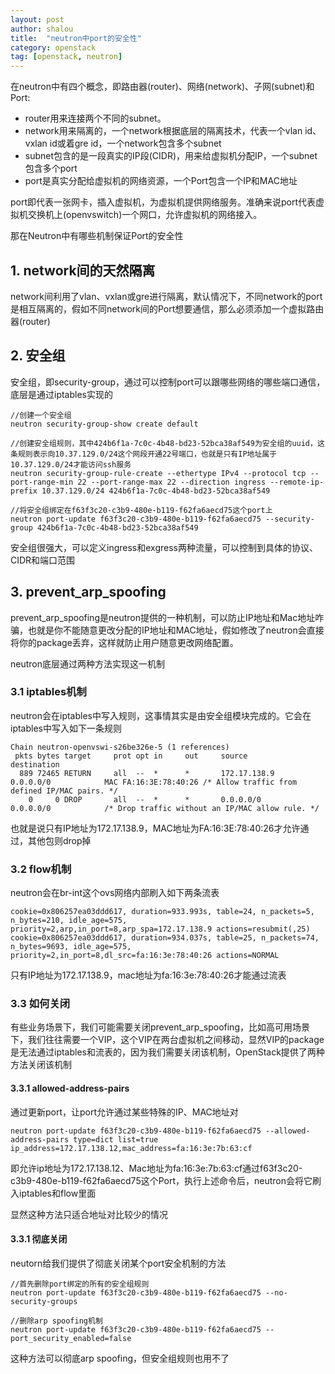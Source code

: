 ```yaml
---
layout: post 
author: shalou
title:  "neutron中port的安全性" 
category: openstack
tag: [openstack, neutron]
---
```


在neutron中有四个概念，即路由器(router)、网络(network)、子网(subnet)和Port:

* router用来连接两个不同的subnet。
* network用来隔离的，一个network根据底层的隔离技术，代表一个vlan id、vxlan id或着gre id，一个network包含多个subnet
* subnet包含的是一段真实的IP段(CIDR)，用来给虚拟机分配IP，一个subnet包含多个port
* port是真实分配给虚拟机的网络资源，一个Port包含一个IP和MAC地址

port即代表一张网卡，插入虚拟机，为虚拟机提供网络服务。准确来说port代表虚拟机交换机上(openvswitch)一个网口，允许虚拟机的网络接入。

那在Neutron中有哪些机制保证Port的安全性

<!-- more -->

## 1. network间的天然隔离
network间利用了vlan、vxlan或gre进行隔离，默认情况下，不同network的port是相互隔离的，假如不同network间的Port想要通信，那么必须添加一个虚拟路由器(router)

## 2. 安全组
安全组，即security-group，通过可以控制port可以跟哪些网络的哪些端口通信，底层是通过iptables实现的

```golang
//创建一个安全组
neutron security-group-show create default

//创建安全组规则，其中424b6f1a-7c0c-4b48-bd23-52bca38af549为安全组的uuid，这条规则表示向10.37.129.0/24这个网段开通22号端口，也就是只有IP地址属于10.37.129.0/24才能访问ssh服务
neutron security-group-rule-create --ethertype IPv4 --protocol tcp --port-range-min 22 --port-range-max 22 --direction ingress --remote-ip-prefix 10.37.129.0/24 424b6f1a-7c0c-4b48-bd23-52bca38af549

//将安全组绑定在f63f3c20-c3b9-480e-b119-f62fa6aecd75这个port上
neutron port-update f63f3c20-c3b9-480e-b119-f62fa6aecd75 --security-group 424b6f1a-7c0c-4b48-bd23-52bca38af549
```

安全组很强大，可以定义ingress和exgress两种流量，可以控制到具体的协议、CIDR和端口范围

## 3. prevent\_arp\_spoofing
prevent\_arp\_spoofing是neutron提供的一种机制，可以防止IP地址和Mac地址咋骗，也就是你不能随意更改分配的IP地址和MAC地址，假如修改了neutron会直接将你的package丢弃，这样就防止用户随意更改网络配置。

neutron底层通过两种方法实现这一机制

### 3.1 iptables机制
neutron会在iptables中写入规则，这事情其实是由安全组模块完成的。它会在iptables中写入如下一条规则

```golang
Chain neutron-openvswi-s26be326e-5 (1 references)
 pkts bytes target     prot opt in     out     source               destination         
  889 72465 RETURN     all  --  *      *       172.17.138.9         0.0.0.0/0            MAC FA:16:3E:78:40:26 /* Allow traffic from defined IP/MAC pairs. */
    0     0 DROP       all  --  *      *       0.0.0.0/0            0.0.0.0/0            /* Drop traffic without an IP/MAC allow rule. */
```

也就是说只有IP地址为172.17.138.9，MAC地址为FA:16:3E:78:40:26才允许通过，其他包则drop掉

### 3.2 flow机制
neutron会在br-int这个ovs网络内部刷入如下两条流表

```
cookie=0x806257ea03ddd617, duration=933.993s, table=24, n_packets=5, n_bytes=210, idle_age=575, priority=2,arp,in_port=8,arp_spa=172.17.138.9 actions=resubmit(,25)
cookie=0x806257ea03ddd617, duration=934.037s, table=25, n_packets=74, n_bytes=9693, idle_age=575, priority=2,in_port=8,dl_src=fa:16:3e:78:40:26 actions=NORMAL
```
只有IP地址为172.17.138.9，mac地址为fa:16:3e:78:40:26才能通过流表

### 3.3 如何关闭
有些业务场景下，我们可能需要关闭prevent\_arp\_spoofing，比如高可用场景下，我们往往需要一个VIP，这个VIP在两台虚拟机之间移动，显然VIP的package是无法通过iptables和流表的，因为我们需要关闭该机制，OpenStack提供了两种方法关闭该机制

#### 3.3.1 allowed\-address\-pairs
通过更新port，让port允许通过某些特殊的IP、MAC地址对

```golang
neutron port-update f63f3c20-c3b9-480e-b119-f62fa6aecd75 --allowed-address-pairs type=dict list=true ip_address=172.17.138.12,mac_address=fa:16:3e:7b:63:cf
```

即允许ip地址为172.17.138.12、Mac地址为fa:16:3e:7b:63:cf通过f63f3c20-c3b9-480e-b119-f62fa6aecd75这个Port，执行上述命令后，neutron会将它刷入iptables和flow里面

显然这种方法只适合地址对比较少的情况

#### 3.3.1 彻底关闭
neutorn给我们提供了彻底关闭某个port安全机制的方法

```golang
//首先删除port绑定的所有的安全组规则
neutron port-update f63f3c20-c3b9-480e-b119-f62fa6aecd75 --no-security-groups

//删除arp spoofing机制
neutron port-update f63f3c20-c3b9-480e-b119-f62fa6aecd75 --port_security_enabled=false
```

这种方法可以彻底arp spoofing，但安全组规则也用不了
